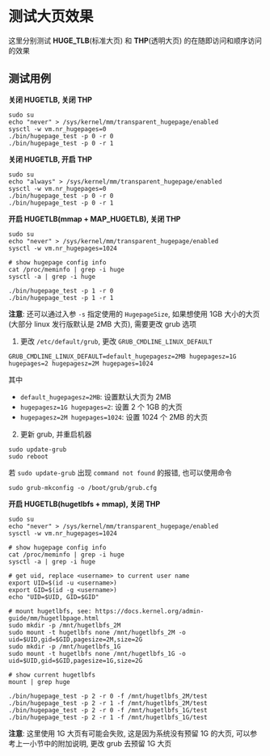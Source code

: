 # 测试大页效果
这里分别测试 **HUGE_TLB**(标准大页) 和 **THP**(透明大页) 的在随即访问和顺序访问的效果

## 测试用例
**关闭 HUGETLB, 关闭 THP**  
```
sudo su
echo "never" > /sys/kernel/mm/transparent_hugepage/enabled
sysctl -w vm.nr_hugepages=0
./bin/hugepage_test -p 0 -r 0
./bin/hugepage_test -p 0 -r 1
```

**关闭 HUGETLB, 开启 THP**  
```
sudo su
echo "always" > /sys/kernel/mm/transparent_hugepage/enabled
sysctl -w vm.nr_hugepages=0
./bin/hugepage_test -p 0 -r 0
./bin/hugepage_test -p 0 -r 1
```

**开启 HUGETLB(mmap + MAP_HUGETLB), 关闭 THP**  
```
sudo su
echo "never" > /sys/kernel/mm/transparent_hugepage/enabled
sysctl -w vm.nr_hugepages=1024

# show hugepage config info
cat /proc/meminfo | grep -i huge
sysctl -a | grep -i huge

./bin/hugepage_test -p 1 -r 0
./bin/hugepage_test -p 1 -r 1
```

**注意**: 还可以通过入参 `-s` 指定使用的 `HugepageSize`, 如果想使用 1GB 大小的大页(大部分 linux 发行版默认是 2MB 大页), 需要更改 grub 选项
1. 更改 `/etc/default/grub`, 更改 `GRUB_CMDLINE_LINUX_DEFAULT`
```
GRUB_CMDLINE_LINUX_DEFAULT=default_hugepagesz=2MB hugepagesz=1G hugepages=2 hugepagesz=2M hugepages=1024
```
其中
* `default_hugepagesz=2MB`: 设置默认大页为 2MB
* `hugepagesz=1G hugepages=2`: 设置 2 个 1GB 的大页
* `hugepagesz=2M hugepages=1024`: 设置 1024 个 2MB 的大页

2. 更新 grub, 并重启机器
```
sudo update-grub
sudo reboot
```

若 `sudo update-grub` 出现 `command not found` 的报错, 也可以使用命令
```
sudo grub-mkconfig -o /boot/grub/grub.cfg
```

**开启 HUGETLB(hugetlbfs + mmap), 关闭 THP**
```
sudo su
echo "never" > /sys/kernel/mm/transparent_hugepage/enabled
sysctl -w vm.nr_hugepages=1024

# show hugepage config info
cat /proc/meminfo | grep -i huge
sysctl -a | grep -i huge

# get uid, replace <username> to current user name
export UID=$(id -u <username>)
export GID=$(id -g <username>)
echo "UID=$UID, GID=$GID"

# mount hugetlbfs, see: https://docs.kernel.org/admin-guide/mm/hugetlbpage.html
sudo mkdir -p /mnt/hugetlbfs_2M
sudo mount -t hugetlbfs none /mnt/hugetlbfs_2M -o uid=$UID,gid=$GID,pagesize=2M,size=2G
sudo mkdir -p /mnt/hugetlbfs_1G
sudo mount -t hugetlbfs none /mnt/hugetlbfs_1G -o uid=$UID,gid=$GID,pagesize=1G,size=2G

# show current hugetlbfs
mount | grep huge

./bin/hugepage_test -p 2 -r 0 -f /mnt/hugetlbfs_2M/test
./bin/hugepage_test -p 2 -r 1 -f /mnt/hugetlbfs_2M/test
./bin/hugepage_test -p 2 -r 0 -f /mnt/hugetlbfs_1G/test
./bin/hugepage_test -p 2 -r 1 -f /mnt/hugetlbfs_1G/test
```

**注意**: 这里使用 1G 大页有可能会失败, 这是因为系统没有预留 1G 的大页, 可以参考上一小节中的附加说明, 更改 grub 去预留 1G 大页
